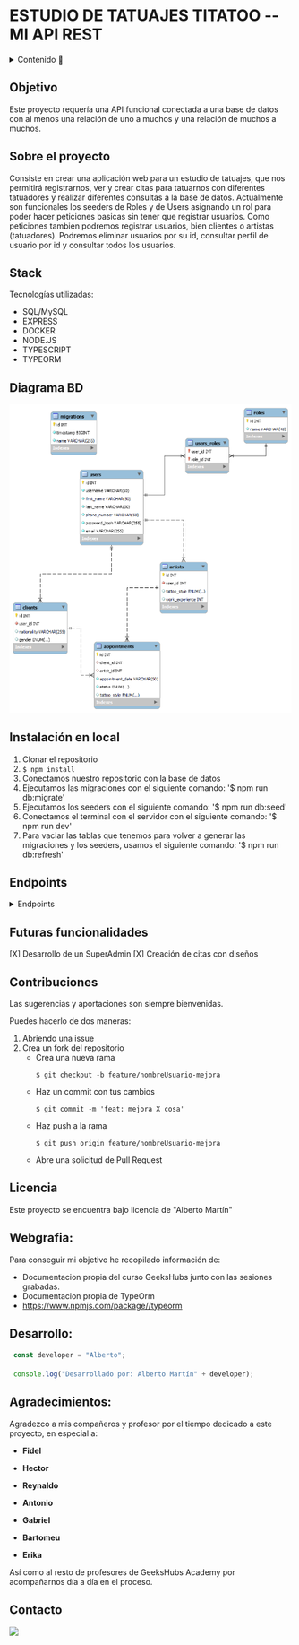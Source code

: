 # ESTUDIO DE TATUAJES TITATOO -- MI API REST

<details>
  <summary>Contenido 📝</summary>
  <ol>
    <li><a href="#objetivo">Objetivo</a></li>
    <li><a href="#sobre-el-proyecto">Sobre el proyecto</a></li>
    <li><a href="#stack">Stack</a></li>
    <li><a href="#diagrama-bd">Diagrama</a></li>
    <li><a href="#instalación-en-local">Instalación</a></li>
    <li><a href="#endpoints">Endpoints</a></li>
    <li><a href="#futuras-funcionalidades">Futuras funcionalidades</a></li>
    <li><a href="#contribuciones">Contribuciones</a></li>
    <li><a href="#licencia">Licencia</a></li>
    <li><a href="#webgrafia">Webgrafia</a></li>
    <li><a href="#desarrollo">Desarrollo</a></li>
    <li><a href="#agradecimientos">Agradecimientos</a></li>
    <li><a href="#contacto">Contacto</a></li>
  </ol>
</details>

## Objetivo
Este proyecto requería una API funcional conectada a una base de datos con al menos una relación de uno a muchos y una relación de muchos a muchos.

## Sobre el proyecto
Consiste en crear una aplicación web para un estudio de tatuajes, que nos permitirá registrarnos, ver y crear citas para tatuarnos con diferentes tatuadores y realizar diferentes consultas a la base de datos. Actualmente son funcionales los seeders de Roles y de Users asignando un rol para poder hacer peticiones basicas sin tener que registrar usuarios. Como peticiones tambien podremos registrar usuarios, bien clientes o artistas (tatuadores). Podremos eliminar usuarios por su id, consultar perfil de usuario por id y consultar todos los usuarios.


## Stack
Tecnologías utilizadas:
 - SQL/MySQL
 - EXPRESS
 - DOCKER
 - NODE.JS
 - TYPESCRIPT
 - TYPEORM

## Diagrama BD
!['imagen-db'](./diagram/diagramTitatoo.png)

## Instalación en local
1. Clonar el repositorio
2. ` $ npm install `
3. Conectamos nuestro repositorio con la base de datos 
4. Ejecutamos las migraciones con el siguiente comando: '$ npm run db:migrate'
5. Ejecutamos los seeders con el siguiente comando: '$ npm run db:seed'
6. Conectamos el terminal con el servidor con el siguiente comando: '$ npm run dev'
7. Para vaciar las tablas que tenemos para volver a generar las migraciones y los seeders, usamos el siguiente comando: '$ npm run db:refresh'

## Endpoints
<details>
<summary>Endpoints</summary>

- REGISTER

            POST http://localhost:3000/auth/register
        body:
        ``` js
            {
                "username": "pruebaCliente6",
                "first_name": "Cliente6",
                "last_name":"Pérez5",
                "email": "cliente6.demo@example.com",
                "password": "12345678",
                "phone_number": "646557606"
            }
        ```
- CREATE USER

            POST http://localhost:3000/api/users/
        body:
        ``` js
            {
                "username": "pruebaCliente6",
                "first_name": "Cliente6",
                "last_name":"Pérez5",
                "email": "cliente6.demo@example.com",
                "password_hash": "12345678",
                "phone_number": "646557606"
            }
        ```
 - CREATE ARTIST

            POST http://localhost:3000/api/users/CreateArtist
        body:
        ``` js
            {
                "username": "pruebaArtist",
                "first_name": "Artist",
                "last_name":"Perez",
                "email": "artist.demo@example.com",
                "password": "12345678",
                "phone_number": "646557606",
                "tatoo_style": "Old school", 
                "work_experience": "2"
            }

//Hay 5 opciones de tattoo_style (Old school, Japanese,  Blackwork, Tribal y Traditional)

- LOGIN

            POST http://localhost:3000/auth/login
            
        body:
        ``` js
            {
                
                "email": "cliente6.demo@example.com",
                "password": "12345678"

            }
        ```
- USER PROFILE

            GET http://localhost:3000/api/users/24 

- ALL USERS PROFILES

            GET http://localhost:3000/api/users?page=1&skip=20              
       
- UPDATE PROFILE (ARTIST Y CLIENT)

            PATCH http://localhost:3000/api/users/24 (id)
        body:
        ``` js
            {
                "username" : "alberto.martin",
                "first_name": "Alberto",
                "last_name": "Martin",
                "email" : "alberto.nuevo@example.com"
            }
        ```
- DELETE PROFILE (ARTIST Y CLIENT)

            DELETE http://localhost:3000/api/users/2
        body:
        ``` js
            {
                "username" : "alberto.martin",
                "first_name": "Alberto",
                "last_name": "Martin",
                "email" : "alberto.nuevo@example.com"
            }
        ```    
- APPOINTMENT CREATION

            POST http://localhost:3000/appointments/NewAppointment 
        body:
        ``` js
             {

                "id": 1,
                "client_id": 5,
                "artist_id": 9,
                "appointment_date": "2024-02-18 20:30:00"
            
            }
        ```
        
- APPOINTMENT UPDATE

            PATCH http://localhost:3000/appointments/UpdateAppointment/1
        body:
        ``` js
            {

                "id": 1,
                "client_id": 5,
                "artist_id": 9,
                "appointment_date": "2024-02-18 20:30:00"
            
            }
        ```
- APPOINTMENT DELETE

            DELETE http://localhost:3000/appointments/DeleteAppointment/1 (id)

- APPOINTMENT FOR USERS

            GET http://localhost:3000/appointments/clientsAppointments/1 (client_id)

- APPOINTMENT FOR TATTOO_ARTIST

            GET http://localhost:3000/appointments/artistsAppointments/1 (artist_id)





</details>

## Futuras funcionalidades
[X] Desarrollo de un SuperAdmin
[X] Creación de citas con diseños

## Contribuciones
Las sugerencias y aportaciones son siempre bienvenidas.  

Puedes hacerlo de dos maneras:

1. Abriendo una issue
2. Crea un fork del repositorio
    - Crea una nueva rama  
        ```
        $ git checkout -b feature/nombreUsuario-mejora
        ```
    - Haz un commit con tus cambios 
        ```
        $ git commit -m 'feat: mejora X cosa'
        ```
    - Haz push a la rama 
        ```
        $ git push origin feature/nombreUsuario-mejora
        ```
    - Abre una solicitud de Pull Request

## Licencia
Este proyecto se encuentra bajo licencia de "Alberto Martín"

## Webgrafia:
Para conseguir mi objetivo he recopilado información de:
- Documentacion propia del curso GeeksHubs junto con las sesiones grabadas.
- Documentacion propia de TypeOrm
- https://www.npmjs.com/package//typeorm

## Desarrollo:

``` js
 const developer = "Alberto";

 console.log("Desarrollado por: Alberto Martín" + developer);
```  

## Agradecimientos:

Agradezco a mis compañeros y profesor por el tiempo dedicado a este proyecto, en especial a:

- **Fidel**

- **Hector**  

- **Reynaldo**  

- **Antonio**  

- **Gabriel**  

- **Bartomeu**  

- **Erika**  

Así como al resto de profesores de GeeksHubs Academy por acompañarnos día a día en el proceso.

## Contacto
<a href = "alberto.martinguti@gmail.com"><img src="https://img.shields.io/badge/Gmail-C6362C?style=for-the-badge&logo=gmail&logoColor=white" target="_blank"></a>

 
